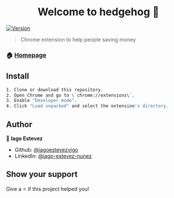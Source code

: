 <h1 align="center">Welcome to hedgehog 👋</h1>
<p>
  <a href="https://www.npmjs.com/package/hedgehog" target="_blank">
    <img alt="Version" src="https://img.shields.io/npm/v/hedgehog.svg">
  </a>
</p>

> Chrome extension to help people saving money

### 🏠 [Homepage](https://github.com/iagoestevezvigo/first_extension)

## Install

```sh
1. Clone or download this repository.
2. Open Chrome and go to \`chrome://extensions\`.
3. Enable "Developer mode".
4. Click "Load unpacked" and select the extension's directory.
```

## Author

👤 **Iago Estevez**

* Github: [@iagoestevezvigo](https://github.com/iagoestevezvigo)
* LinkedIn: [@iago-estevez-nunez](https://linkedin.com/in/iago-estevez-nunez)

## Show your support

Give a ⭐️ if this project helped you!
